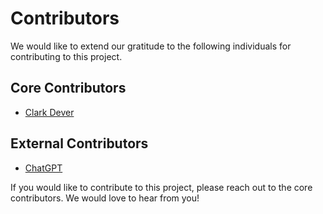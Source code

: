 # Contributors

We would like to extend our gratitude to the following individuals for contributing to this project.

## Core Contributors
- [Clark Dever](https://github.com/clarkdever)

## External Contributors
- [ChatGPT](https://chat.openai.com/chatS)

If you would like to contribute to this project, please reach out to the core contributors. We would love to hear from you!
